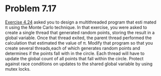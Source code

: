 # Problem 7.17  

[Exercise 4.24](https://github.com/Zocke07/Operating-Systems/tree/main/HW2/Exercise/4.24) asked you to design a multithreaded program that esti mated π using the Monte Carlo technique. In that exercise, you were asked to create a single thread that generated random points, storing the result in a global variable. Once that thread exited, the parent thread performed the calculation that estimated the value of π. Modify that program so that you create several threads,each of which generates random points and determines if the points fall with in the circle. Each thread will have to update the global count of all points that fall within the circle. Protect against race conditions on updates to the shared global variable by using mutex locks.
